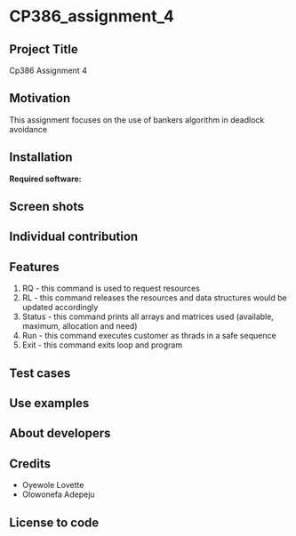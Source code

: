 # CP386_assignment_4
 <h2> Project Title </h2>
  <p>Cp386 Assignment 4 <p>
  
<h2>  Motivation </h2> 
  <p>This assignment focuses on the use of bankers algorithm in deadlock avoidance</p>
<h2> Installation </h2>
    <p> <b>Required software:</b>
  
  
</p>
  
 <h2>Screen shots</h2>
   
   
<h2> Individual contribution</h2>

 <h2>Features </h2>
    <p>
        <ol>  
            <li> RQ - this command is used to request resources </li>
            <li> RL - this command releases the resources and data structures would be                            updated accordingly </li>
            <li> Status - this command prints all arrays and matrices used (available, maximum, allocation and need) </li>
            <li> Run - this command executes customer as thrads in a safe sequence </li>
            <li> Exit - this command exits loop and program </li>
        </ol>
    </p>
    
 <h2>Test cases</h2>
 <h2>Use examples </h2>
 
 <h2>About developers </h2>
      
 <h2> Credits </h2>
      <p>
          <ul>
            <li> Oyewole Lovette</li>
            <li>Olowonefa Adepeju</li>
          </ul>
      </p>
<h2> License to code </h2>
